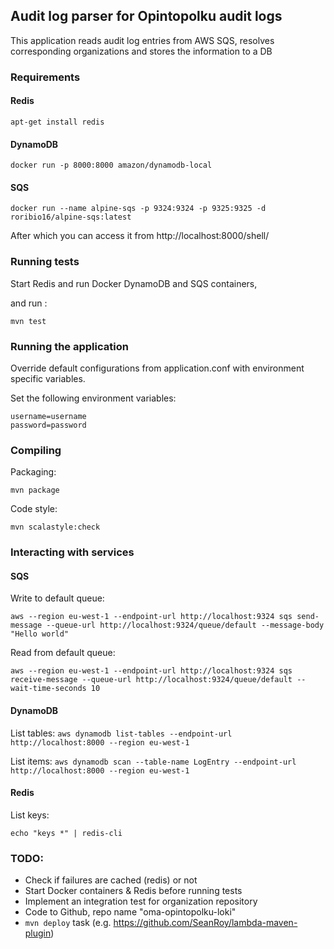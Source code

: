 ## Audit log parser for Opintopolku audit logs

This application reads audit log entries from AWS SQS, 
resolves corresponding organizations and stores the information to a DB

### Requirements

#### Redis

`apt-get install redis`

#### DynamoDB

`docker run -p 8000:8000 amazon/dynamodb-local`

#### SQS

`docker run --name alpine-sqs -p 9324:9324 -p 9325:9325 -d roribio16/alpine-sqs:latest`

After which you can access it from http://localhost:8000/shell/
   
### Running tests

Start Redis and run Docker DynamoDB and SQS containers, 

and run :

```
mvn test
```

### Running the application

Override default configurations from application.conf with environment specific variables.

Set the following environment variables: 
```
username=username
password=password
```

### Compiling

Packaging:

`mvn package`

Code style:

`mvn scalastyle:check`

### Interacting with services

#### SQS

Write to default queue:

`aws --region eu-west-1 --endpoint-url http://localhost:9324 sqs send-message --queue-url http://localhost:9324/queue/default --message-body "Hello world"`

Read from default queue:

`aws --region eu-west-1 --endpoint-url http://localhost:9324 sqs receive-message --queue-url http://localhost:9324/queue/default --wait-time-seconds 10`


#### DynamoDB

List tables:
`aws dynamodb list-tables --endpoint-url http://localhost:8000 --region eu-west-1`

List items:
 `aws dynamodb scan --table-name LogEntry --endpoint-url http://localhost:8000 --region eu-west-1`


#### Redis

List keys:

`echo "keys *" | redis-cli`

### TODO:

   * Check if failures are cached (redis) or not
   * Start Docker containers & Redis before running tests
   * Implement an integration test for organization repository
   * Code to Github, repo name "oma-opintopolku-loki"
   * `mvn deploy` task (e.g. https://github.com/SeanRoy/lambda-maven-plugin)


